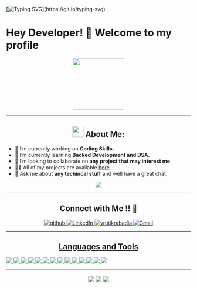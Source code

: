 [![Typing SVG](https://readme-typing-svg.herokuapp.com/?lines=Welcome+to+Vrutik's+Github+Profile!)](https://git.io/typing-svg)

### <h1>Hey Developer! 👋 Welcome to my profile 
  
  <p align="center"> <img src="https://c.tenor.com/y2JXkY1pXkwAAAAC/cat-computer.gif" height="140px" width="140px"> 
   

----
## <h2 align="center"><img src="https://raw.githubusercontent.com/MartinHeinz/MartinHeinz/master/wave.gif" width="30px"  >  **About Me:** </h2>

- 🔭 I’m currently working on **Coding Skills.**
- 🌱 I’m currently learning **Backed Development and DSA.**
- 👯 I’m looking to collaborate on **any project that may interest me**
- 👨‍💻 All of my projects are available <a href="https://github.com/vrutikrabadia?tab=repositories" target="blank">here</a>
- 💬 Ask me about **any techincal stuff** and well have a great chat.

<p align="center">
   <img align="center" src="https://github-readme-streak-stats.herokuapp.com/?user=vrutikrabadia&theme=radical&hide_border=true"/>
</p>


----
<h2 align="center">Connect with Me !! 🤝</h2> 

<p align="center">
<a href="https://github.com/vrutikrabadia" target="_blank">
<img src=https://img.shields.io/badge/github-%2324292e.svg?&style=for-the-badge&logo=github&logoColor=white alt=github  />
</a>
<a href="https://www.linkedin.com/in/vrutikrabadia/" target="_blank">
<img alt="LinkedIn" src="	https://img.shields.io/badge/LinkedIn-0077B5?style=for-the-badge&logo=linkedin&logoColor=white" />
</a>
<a href="https://vrutikrabadia.github.io/" target="_blank"><img  src="https://img.shields.io/badge/website-000000?style=for-the-badge&logo=About.me&logoColor=white" alt="vrutikrabadia" />
</a>
<a href="mailto:vrutik.rabadia@gmail.com">
<img alt="Gmail" src="https://img.shields.io/badge/Gmail-D14836?style=for-the-badge&logo=gmail&logoColor=white" />
</p> 


----

<h2 align="center">Languages and Tools</h2>

<p align="left">
  <a href="#">
    <img src="https://img.shields.io/badge/HTML5-E34F26?style=for-the-badge&logo=html5&logoColor=white" />
  </a>
  <a href="#">
    <img src="https://img.shields.io/badge/CSS3-1572B6?style=for-the-badge&logo=css3&logoColor=white" />
  </a>
  <a href="#">
    <img src="https://img.shields.io/badge/C%2B%2B-00599C?style=for-the-badge&logo=c%2B%2B&logoColor=white" />
  </a>
  <a href="#">
    <img src="https://img.shields.io/badge/JavaScript-323330?style=for-the-badge&logo=javascript&logoColor=F7DF1E" />
  </a>
  <a href="#">
    <img src="https://img.shields.io/badge/Java-ED8B00?style=for-the-badge&logo=java&logoColor=white" />
  </a>
  <a href="#">
    <img src="https://img.shields.io/badge/Python-14354C?style=for-the-badge&logo=python&logoColor=white" />
  </a>
  <a href="#">
    <img src="https://img.shields.io/badge/Node.js-43853D?style=for-the-badge&logo=node.js&logoColor=white" />
  </a>
  <a href="#">
    <img src="https://img.shields.io/badge/Spring-6DB33F?style=for-the-badge&logo=spring&logoColor=white" />
  </a>
  <a href="#">
    <img src="https://img.shields.io/badge/PHP-777BB4?style=for-the-badge&logo=php&logoColor=white " />
  </a>
  <a href="#">
    <img src="https://img.shields.io/badge/MySQL-005C84?style=for-the-badge&logo=mysql&logoColor=white" />
  </a>
  <a href="#">
    <img src="https://img.shields.io/badge/PostgreSQL-316192?style=for-the-badge&logo=postgresql&logoColor=white" />
  </a>
  <a href="#">
    <img src="https://img.shields.io/badge/MongoDB-4EA94B?style=for-the-badge&logo=mongodb&logoColor=white" />
  </a>
  <a href="#">
    <img src="	https://img.shields.io/badge/TensorFlow-FF6F00?style=for-the-badge&logo=tensorflow&logoColor=white" />
  </a>
  <a href="#">
    <img src="	https://img.shields.io/badge/GIT-E44C30?style=for-the-badge&logo=git&logoColor=white" />
  </a>
</p>


----

<p align="center">
   <img align="center" src="https://github-readme-stats.vercel.app/api?username=vrutikrabadia&show_icons=true&count_private=true&theme=radical"/>
   <img align="center" src="https://github-readme-stats.vercel.app/api/top-langs/?username=vrutikrabadia&theme=radical&layout=compact"/>
   <img align="center" src="https://github-readme-activity-graph.cyclic.app/graph?username=vrutikrabadia&theme=react" />
</p>

<!---
vrutikrabadia/vrutikrabadia is a ✨ special ✨ repository because its `README.md` (this file) appears on your GitHub profile.
You can click the Preview link to take a look at your changes.
--->
 

